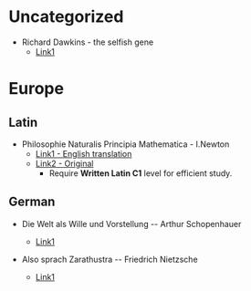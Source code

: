 # Uncategorized
- Richard Dawkins - the selfish gene
  - [Link1](https://alraziuni.edu.ye/uploads/pdf/book1/Laboratories/The%20Selfish%20Gene%20-%20R.%20Dawkins%20(1976)%20WW.pdf)

# Europe

## Latin
- Philosophie Naturalis Principia Mathematica - I.Newton
  - [Link1 - English translation](https://antilogicalism.com/wp-content/uploads/2017/07/math-principles-natural-phil.pdf)
  - [Link2 - Original](https://www.wilbourhall.org/pdfs/Philosophiae_naturalis_principia_mathema.pdf)
    - Require **Written Latin C1** level for efficient study.

## German

- Die Welt als Wille und Vorstellung -- Arthur Schopenhauer
  - [Link1](https://www.lernhelfer.de/sites/default/files/lexicon/pdf/BWS-DEU2-0958-03.pdf)

- Also sprach Zarathustra -- Friedrich Nietzsche
  - [Link1](http://www.pileface.com/sollers/pdf/Zarathustra.pdf)